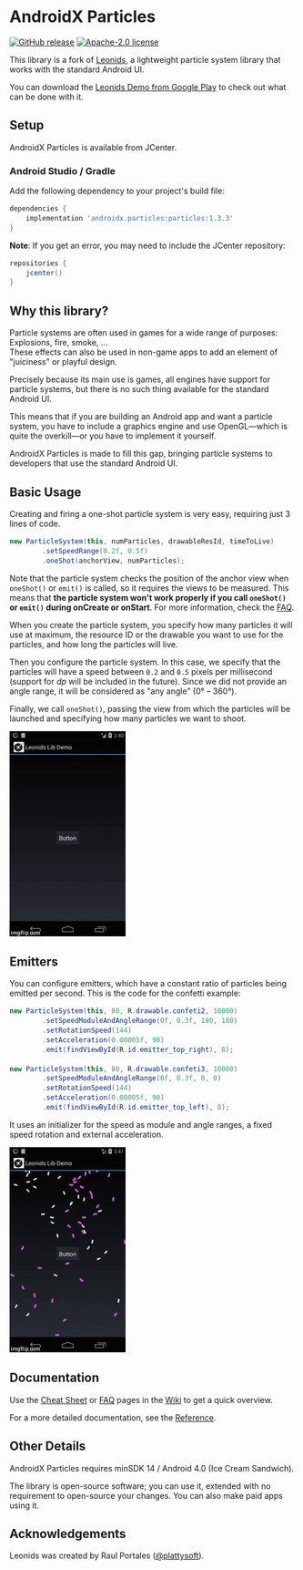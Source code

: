 AndroidX Particles
==========================
[![GitHub release](https://img.shields.io/github/v/release/thomorl/androidx-particles?style=flat-square)](https://github.com/thomorl/androidx-particles/releases)
[![Apache-2.0 license](https://img.shields.io/github/license/thomorl/androidx-particles?style=flat-square)](LICENSE)

This library is a fork of [Leonids](https://github.com/plattysoft/Leonids), a lightweight particle system library that works with the standard Android UI.

You can download the [Leonids Demo from Google Play](https://play.google.com/store/apps/details?id=com.plattysoft.leonids.examples) to check out what can be done with it.

## Setup

AndroidX Particles is available from JCenter.

### Android Studio / Gradle

Add the following dependency to your project's build file:
```gradle
dependencies {
    implementation 'androidx.particles:particles:1.3.3'
}
```
**Note**: If you get an error, you may need to include the JCenter repository:
```gradle
repositories {
    jcenter()
}
```

## Why this library?

Particle systems are often used in games for a wide range of purposes: Explosions, fire, smoke, …  
These effects can also be used in non-game apps to add an element of "juiciness" or playful design.

Precisely because its main use is games, all engines have support for particle systems, but there is no such thing available for the standard Android UI.

This means that if you are building an Android app and want a particle system, you have to include a graphics engine and use OpenGL—which is quite the overkill—or you have to implement it yourself.

AndroidX Particles is made to fill this gap, bringing particle systems to developers that use the standard Android UI.

## Basic Usage

Creating and firing a one-shot particle system is very easy, requiring just 3 lines of code.

```java
new ParticleSystem(this, numParticles, drawableResId, timeToLive)
        .setSpeedRange(0.2f, 0.5f)
        .oneShot(anchorView, numParticles);
```

Note that the particle system checks the position of the anchor view when `oneShot()` or `emit()` is called, so it requires the views to be measured. This means that **the particle system won't work properly if you call `oneShot()` or `emit()` during onCreate or onStart**. For more information, check the [FAQ](https://github.com/thomorl/androidx-particles/wiki/FAQ#my-particles-are-always-shown-in-the-top-left-corner-what-is-going-on).

When you create the particle system, you specify how many particles it will use at maximum, the resource ID or the drawable you want to use for the particles, and how long the particles will live.

Then you configure the particle system. In this case, we specify that the particles will have a speed between `0.2` and `0.5` pixels per millisecond (support for _dp_ will be included in the future). Since we did not provide an angle range, it will be considered as "any angle" (0° – 360°).

Finally, we call `oneShot()`, passing the view from which the particles will be launched and specifying how many particles we want to shoot.

![Leonids fireworks demo](docs/images/leonids_one_shot.gif)

## Emitters

You can configure emitters, which have a constant ratio of particles being emitted per second.
This is the code for the confetti example:

```java
new ParticleSystem(this, 80, R.drawable.confeti2, 10000)
        .setSpeedModuleAndAngleRange(0f, 0.3f, 180, 180)
        .setRotationSpeed(144)
        .setAcceleration(0.00005f, 90)
        .emit(findViewById(R.id.emitter_top_right), 8);

new ParticleSystem(this, 80, R.drawable.confeti3, 10000)
        .setSpeedModuleAndAngleRange(0f, 0.3f, 0, 0)
        .setRotationSpeed(144)
        .setAcceleration(0.00005f, 90)
        .emit(findViewById(R.id.emitter_top_left), 8);
```

It uses an initializer for the speed as module and angle ranges, a fixed speed rotation and external acceleration.

![Leonids confetti demo](docs/images/leonids_confetti.gif)

## Documentation

Use the [Cheat Sheet](https://github.com/thomorl/androidx-particles/wiki/Cheat-Sheet) or [FAQ](https://github.com/thomorl/androidx-particles/wiki/FAQ) pages in the [Wiki](https://github.com/thomorl/androidx-particles/wiki) to get a quick overview.

For a more detailed documentation, see the [Reference](https://thomorl.github.io/androidx-particles/reference/1.3/).

## Other Details

AndroidX Particles requires minSDK 14 / Android 4.0 (Ice Cream Sandwich).

The library is open-source software; you can use it, extended with no requirement to open-source your changes. You can also make paid apps using it.

## Acknowledgements

Leonids was created by Raul Portales ([@plattysoft](https://github.com/plattysoft)).
